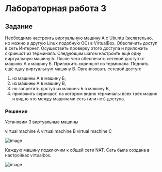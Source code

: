 # Лабораторная работа 3

## Задание

Необходимо настроить виртуальную машину А с Ubuntu (желательно, но можно и другую Linux подобную ОС) в VirtualBox.
Обеспечить доступ в сеть Интернет. Осуществить проверку этого доступа и приложить скриншот из терминала.
Следующим шагом настроить ещё одну виртуальную машину Б.
После чего обеспечить сетевой доступ от машины А к машину Б. Приложить скриншот из терминала.
Поднять ещё одну виртуальную машину В. Организовать сетевой доступ:

1. из машины А в машину Б,
2. из машины А в машину В,
3. но запретить доступ из машины Б в машину В,
4. приложить скриншот, на котором видно терминалы всех трёх машин и видно что между машинами есть (или нет) доступа.

### Решение

Установим 3 виртуальные машины

virtual machine A
virtual machine B
virtual machine C

![image](https://github.com/user-attachments/assets/2bf05257-dc4f-4068-a789-7ac5c7ad98d9)

Каждую машину подключим к общей сети NAT. Сеть была создана в настройках virtualbox.

![image](https://github.com/user-attachments/assets/c97a7773-294e-43ee-92d6-be4e47da2d4c)

